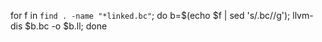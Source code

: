 for f in `find . -name "*linked.bc"`; do b=$(echo $f | sed 's/\.bc//g'); llvm-dis $b.bc -o $b.ll;  done
